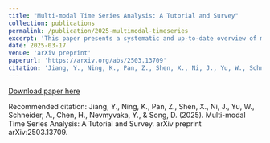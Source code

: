 ```yaml
---
title: "Multi-modal Time Series Analysis: A Tutorial and Survey"
collection: publications
permalink: /publication/2025-multimodal-timeseries
excerpt: 'This paper presents a systematic and up-to-date overview of multi-modal time series datasets and methods.'
date: 2025-03-17
venue: 'arXiv preprint'
paperurl: 'https://arxiv.org/abs/2503.13709'
citation: 'Jiang, Y., Ning, K., Pan, Z., Shen, X., Ni, J., Yu, W., Schneider, A., Chen, H., Nevmyvaka, Y., & Song, D. (2025). Multi-modal Time Series Analysis: A Tutorial and Survey. arXiv preprint arXiv:2503.13709.'
---
```


[Download paper here](https://arxiv.org/abs/2503.13709)

Recommended citation: Jiang, Y., Ning, K., Pan, Z., Shen, X., Ni, J., Yu, W., Schneider, A., Chen, H., Nevmyvaka, Y., & Song, D. (2025). Multi-modal Time Series Analysis: A Tutorial and Survey. arXiv preprint arXiv:2503.13709. 